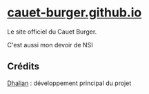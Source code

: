 # [cauet-burger.github.io](https://cauet-burger.github.io/)
Le site officiel du Cauet Burger.

C'est aussi mon devoir de NSI

## Crédits 
[Dhalian](https://github.com/Dhalian) : développement principal du projet
